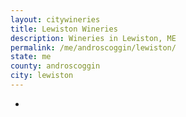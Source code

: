 ```yaml
---
layout: citywineries
title: Lewiston Wineries
description: Wineries in Lewiston, ME
permalink: /me/androscoggin/lewiston/
state: me
county: androscoggin
city: lewiston
---
```

-
